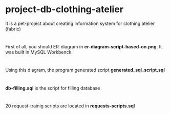 # project-db-clothing-atelier
It is a pet-project about creating information system for clothing atelier (fabric)
#
First of all, you should ER-diagram in **er-diagram-script-based-on.png**. It was built in MySQL Workbenck.
#
Using this diagram, the program generated script **generated_sql_script.sql**
#
**db-filling.sql** is the script for filling database
#
20 request-trainig scripts are located in **requests-scripts.sql**
